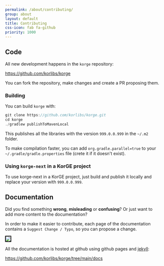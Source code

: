 ```yaml
---
permalink: /about/contributing/
group: about
layout: default
title: Contributing
css-icon: fab fa-github
priority: 1000
---
```


## Code

All new development happens in the `korge` repository:

<https://github.com/korlibs/korge>

You can fork the repository, make changes and create a PR proposing them.

### Building

You can build `korge` with:

```kotlin
git clone https://github.com/korlibs/korge.git
cd korge
./gradlew publishToMavenLocal
```

This publishes all the libraries with the version `999.0.0.999` in the `~/.m2` folder.

To make compilation faster, you can add `org.gradle.parallel=true` to your `~/.gradle/gradle.properties` file (crete it if it doesn't exist).

### Using `korge-next` in a KorGE project

To use korge-next in a KorGE project, just build and publish it locally and replace your version with `999.0.0.999`.

## Documentation

Did you find something **wrong**, **misleading** or **confusing**? Or just want to add more content to the documentation?

In order to make it easier to contribute, each page of the documentation contains a `Suggest Change / Typo`,
so you can propose a change.

<img src="/i/suggest_change.avif" style="border: 2px solid black;" />

All the documentation is hosted at github using github pages and [jekyll](https://jekyllrb.com/):

<https://github.com/korlibs/korge/tree/main/docs>

